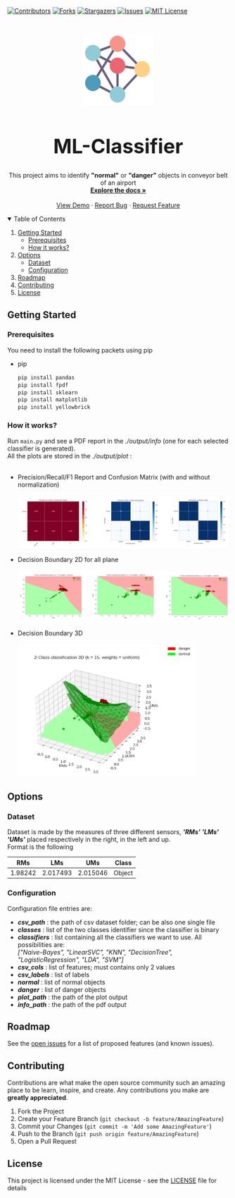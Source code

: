 [![Contributors][contributors-shield]][contributors-url]
[![Forks][forks-shield]][forks-url]
[![Stargazers][stars-shield]][stars-url]
[![Issues][issues-shield]][issues-url]
[![MIT License][license-shield]][license-url]

<!-- PROJECT LOGO -->
<br />
<p align="center">
  <a href="https://github.com/CaptainMich/ML-Classifier">
    <img src="docs/images/icon.png" alt="Logo" width="160" height="160">
  </a>

  <h1 style="font-size: 45px" align="center"> <b>ML-Classifier</b> </h1>

  <p align="center">
    This project aims to identify <b>"normal"</b> or <b>"danger"</b> objects in conveyor belt of an airport  <br/>
    <a href="https://github.com/CaptainMich/ML-Classifier"><strong>Explore the docs »</strong></a>
    <br />
    <br />
    <a href="https://github.com/CaptainMich/ML-Classifier">View Demo</a>
    ·
    <a href="https://github.com/CaptainMich/ML-Classifier/issues">Report Bug</a>
    ·
    <a href="https://github.com/CaptainMich/ML-Classifier/issues">Request Feature</a>
  </p>
</p>


<!-- TABLE OF CONTENTS -->
<details open="open">
  <summary>Table of Contents</summary>
  <ol>
    <li>
      <a href="#getting-started">Getting Started</a>
      <ul>
        <li><a href="#prerequisites">Prerequisites</a></li>
        <li><a href="#how-it-works">How it works?</a></li>
      </ul>
    </li>
    <li>
      <a href="#getting-started">Options</a>
      <ul>
        <li><a href="#dataset">Dataset</a></li>
        <li><a href="#configuration">Configuration</a></li>
      </ul>
    </li>
    <li><a href="#roadmap">Roadmap</a></li>
    <li><a href="#contributing">Contributing</a></li>
    <li><a href="#license">License</a></li>
  </ol>
</details>

## Getting Started

### Prerequisites

You need to install the following packets using pip

* pip
    ```sh
    pip install pandas
    pip install fpdf
    pip install sklearn
    pip install matplotlib
    pip install yellowbrick
    ```

### How it works?

Run `main.py` and see a PDF report in the *./output/info* (one for each selected classifier is generated). <br> 
All the plots are stored in the *./output/plot* : <br> <br>

* Precision/Recall/F1 Report and Confusion Matrix (with and without normalization) <br> <br>
  <a href="https://github.com/CaptainMich/ML-Classifier">
    <img src="docs/images/image-1.png" alt="Logo">
  </a> <br>

* Decision Boundary 2D for all plane <br> <br>
    <a href="https://github.com/CaptainMich/ML-Classifier">
    <img src="docs/images/image-2.png" alt="Logo">
  </a> <br>

* Decision Boundary 3D <br> <br>
    <a align="center" href="https://github.com/CaptainMich/ML-Classifier">
    <img src="docs/images/image-3.png"  alt="Logo" width="400" height="300">
  </a>
  
## Options

### Dataset

Dataset is made by the measures of three different sensors, ***'RMs'*** ***'LMs'*** ***'UMs'*** placed respectively in the right, in the left and up. <br> 
Format is the following 

| RMs | LMs | UMs | Class |
| --- | --- | --- |  --- |
|1.98242 | 2.017493 | 2.015046 | Object

### Configuration

Configuration file entries are:

- ***csv_path*** : the path of csv dataset folder; can be also one single file
- ***classes*** : list of the two classes identifier since the classifier is binary
- ***classifiers*** : list containing all the classifiers we want to use. All possibilities are: <br>
                 *["Naive-Bayes", "LinearSVC", "KNN", "DecisionTree", "LogisticRegression", "LDA", "SVM"]*
- ***csv_cols*** : list of features; must contains only 2 values
- ***csv_labels*** : list of labels
- ***normal*** : list of normal objects 
- ***danger*** : list of danger objects
- ***plot_path*** : the path of the plot output
- ***info_path*** : the path of the pdf output

<!-- ROADMAP -->
## Roadmap

See the [open issues](https://github.com/othneildrew/Best-README-Template/issues) for a list of proposed features (and known issues).

<!-- CONTRIBUTING -->
## Contributing

Contributions are what make the open source community such an amazing place to be learn, inspire, and create. Any contributions you make are **greatly appreciated**.

1. Fork the Project
2. Create your Feature Branch (`git checkout -b feature/AmazingFeature`)
3. Commit your Changes (`git commit -m 'Add some AmazingFeature'`)
4. Push to the Branch (`git push origin feature/AmazingFeature`)
5. Open a Pull Request

<!-- LICENSE -->
## License

This project is licensed under the MIT License - see the [LICENSE](LICENSE) file for details


<!-- MARKDOWN LINKS & IMAGES -->
<!-- https://github.com/CaptainMich/ML-Classifier/ --> 
[contributors-shield]: https://img.shields.io/github/contributors/CaptainMich/ML-Classifier.svg?style=for-the-badge
[contributors-url]: https://github.com/CaptainMich/ML-Classifier/graphs/contributors
[forks-shield]: https://img.shields.io/github/forks/CaptainMich/ML-Classifier.svg?style=for-the-badge
[forks-url]: https://github.com/CaptainMich/ML-Classifier/network/members
[stars-shield]: https://img.shields.io/github/stars/CaptainMich/ML-Classifier.svg?style=for-the-badge
[stars-url]: https://github.com/CaptainMich/ML-Classifier/stargazers
[issues-shield]: https://img.shields.io/github/issues/CaptainMich/ML-Classifier.svg?style=for-the-badge
[issues-url]: https://github.com/CaptainMich/ML-Classifier/issues
[license-shield]: https://img.shields.io/github/license/CaptainMich/ML-Classifier.svg?style=for-the-badge
[license-url]: https://github.com/CaptainMich/ML-Classifier/blob/master/LICENSE
